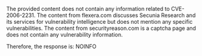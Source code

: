The provided content does not contain any information related to CVE-2006-2231. The content from flexera.com discusses Secunia Research and its services for vulnerability intelligence but does not mention any specific vulnerabilities. The content from securityreason.com is a captcha page and does not contain any vulnerability information.

Therefore, the response is:
NOINFO